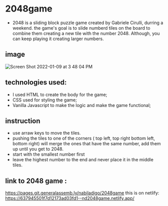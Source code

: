 # 2048game
* 2048 is a sliding block puzzle game created by Gabriele Cirulli, durring a weekend.
the game's goal is to slide numberd tiles on the board to combine them creating a new tile with the number 2048. Although, you can keep playing it creating larger numbers.

## image 
![Screen Shot 2022-01-09 at 3 48 04 PM](https://media.git.generalassemb.ly/user/40860/files/2a2e7a00-7164-11ec-93e0-909cb5c55d30)


## technologies used:

 * I used HTML to create the body for the game;
 * CSS  used for styling the game;
 * Vanilla Javascript to make the logic and make the game functional;

## instruction 

* use arraw keys to move the tiles.
* pushing the tiles to one of the corners ( top left, top right bottom left, bottom right) will merge the ones that have the same number, add them up until you get to 2048.
* start with the smallest number first
* leave the  highest number to the end and never place it in the middle tiles.

## link to 2048 game :

https://pages.git.generalassemb.ly/nabiladigo/2048game
this is on netlify:
https://637945501f7d12173ad03fd1--nd2048game.netlify.app/
